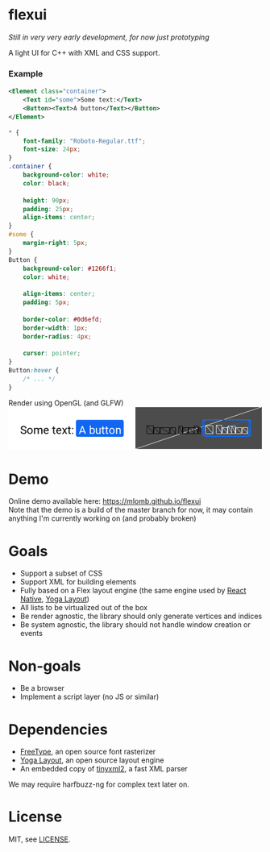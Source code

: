 # flexui

*Still in very very early development, for now just prototyping*

A light UI for C++ with XML and CSS support.

### Example

```xml
<Element class="container">
    <Text id="some">Some text:</Text>
    <Button><Text>A button</Text></Button>
</Element>
```
```css
* {
    font-family: "Roboto-Regular.ttf";
    font-size: 24px;
}
.container {
    background-color: white;
    color: black;

    height: 90px;
    padding: 25px;
    align-items: center;
}
#some {
    margin-right: 5px;
}
Button {
    background-color: #1266f1;
    color: white;

    align-items: center;
    padding: 5px;

    border-color: #0d6efd;
    border-width: 1px;
    border-radius: 4px;

    cursor: pointer;
}
Button:hover {
    /* ... */
}
```

Render using OpenGL (and GLFW)  
![docs/render.png](docs/render.png)

# Demo

Online demo available here: https://mlomb.github.io/flexui  
Note that the demo is a build of the master branch for now, it may contain anything I'm currently working on (and probably broken)

# Goals

* Support a subset of CSS
* Support XML for building elements
* Fully based on a Flex layout engine (the same engine used by [React Native](https://reactnative.dev), [Yoga Layout](https://yogalayout.com))
* All lists to be virtualized out of the box
* Be render agnostic, the library should only generate vertices and indices
* Be system agnostic, the library should not handle window creation or events

# Non-goals

* Be a browser
* Implement a script layer (no JS or similar)

# Dependencies

* [FreeType](https://www.freetype.org), an open source font rasterizer
* [Yoga Layout](https://yogalayout.com), an open source layout engine
* An embedded copy of [tinyxml2](https://github.com/leethomason/tinyxml2), a fast XML parser

We may require harfbuzz-ng for complex text later on.

# License

MIT, see [LICENSE](LICENSE).